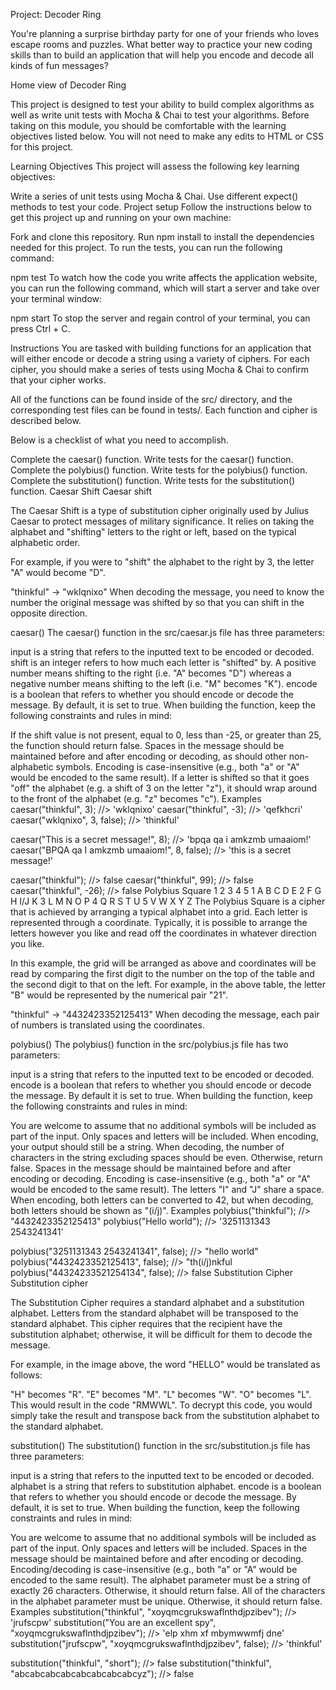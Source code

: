 Project: Decoder Ring

You're planning a surprise birthday party for one of your friends who loves escape rooms and puzzles. What better way to practice your new coding skills than to build an application that will help you encode and decode all kinds of fun messages?

Home view of Decoder Ring

This project is designed to test your ability to build complex algorithms as well as write unit tests with Mocha & Chai to test your algorithms. Before taking on this module, you should be comfortable with the learning objectives listed below. You will not need to make any edits to HTML or CSS for this project.

Learning Objectives
This project will assess the following key learning objectives:

Write a series of unit tests using Mocha & Chai.
Use different expect() methods to test your code.
Project setup
Follow the instructions below to get this project up and running on your own machine:

Fork and clone this repository.
Run npm install to install the dependencies needed for this project.
To run the tests, you can run the following command:

npm test
To watch how the code you write affects the application website, you can run the following command, which will start a server and take over your terminal window:

npm start
To stop the server and regain control of your terminal, you can press Ctrl + C.

Instructions
You are tasked with building functions for an application that will either encode or decode a string using a variety of ciphers. For each cipher, you should make a series of tests using Mocha & Chai to confirm that your cipher works.

All of the functions can be found inside of the src/ directory, and the corresponding test files can be found in tests/. Each function and cipher is described below.

Below is a checklist of what you need to accomplish.

 Complete the caesar() function.
 Write tests for the caesar() function.
 Complete the polybius() function.
 Write tests for the polybius() function.
 Complete the substitution() function.
 Write tests for the substitution() function.
Caesar Shift
Caesar shift

The Caesar Shift is a type of substitution cipher originally used by Julius Caesar to protect messages of military significance. It relies on taking the alphabet and "shifting" letters to the right or left, based on the typical alphabetic order.

For example, if you were to "shift" the alphabet to the right by 3, the letter "A" would become "D".

"thinkful" -> "wklqnixo"
When decoding the message, you need to know the number the original message was shifted by so that you can shift in the opposite direction.

caesar()
The caesar() function in the src/caesar.js file has three parameters:

input is a string that refers to the inputted text to be encoded or decoded.
shift is an integer refers to how much each letter is "shifted" by. A positive number means shifting to the right (i.e. "A" becomes "D") whereas a negative number means shifting to the left (i.e. "M" becomes "K").
encode is a boolean that refers to whether you should encode or decode the message. By default, it is set to true.
When building the function, keep the following constraints and rules in mind:

If the shift value is not present, equal to 0, less than -25, or greater than 25, the function should return false.
Spaces in the message should be maintained before and after encoding or decoding, as should other non-alphabetic symbols.
Encoding is case-insensitive (e.g., both "a" or "A" would be encoded to the same result).
If a letter is shifted so that it goes "off" the alphabet (e.g. a shift of 3 on the letter "z"), it should wrap around to the front of the alphabet (e.g. "z" becomes "c").
Examples
caesar("thinkful", 3); //> 'wklqnixo'
caesar("thinkful", -3); //> 'qefkhcri'
caesar("wklqnixo", 3, false); //> 'thinkful'

caesar("This is a secret message!", 8); //> 'bpqa qa i amkzmb umaaiom!'
caesar("BPQA qa I amkzmb umaaiom!", 8, false); //> 'this is a secret message!'

caesar("thinkful"); //> false
caesar("thinkful", 99); //> false
caesar("thinkful", -26); //> false
Polybius Square
1	2	3	4	5
1	A	B	C	D	E
2	F	G	H	I/J	K
3	L	M	N	O	P
4	Q	R	S	T	U
5	V	W	X	Y	Z
The Polybius Square is a cipher that is achieved by arranging a typical alphabet into a grid. Each letter is represented through a coordinate. Typically, it is possible to arrange the letters however you like and read off the coordinates in whatever direction you like.

In this example, the grid will be arranged as above and coordinates will be read by comparing the first digit to the number on the top of the table and the second digit to that on the left. For example, in the above table, the letter "B" would be represented by the numerical pair "21".

"thinkful" -> "4432423352125413"
When decoding the message, each pair of numbers is translated using the coordinates.

polybius()
The polybius() function in the src/polybius.js file has two parameters:

input is a string that refers to the inputted text to be encoded or decoded.
encode is a boolean that refers to whether you should encode or decode the message. By default it is set to true.
When building the function, keep the following constraints and rules in mind:

You are welcome to assume that no additional symbols will be included as part of the input. Only spaces and letters will be included.
When encoding, your output should still be a string.
When decoding, the number of characters in the string excluding spaces should be even. Otherwise, return false.
Spaces in the message should be maintained before and after encoding or decoding.
Encoding is case-insensitive (e.g., both "a" or "A" would be encoded to the same result).
The letters "I" and "J" share a space. When encoding, both letters can be converted to 42, but when decoding, both letters should be shown as "(i/j)".
Examples
polybius("thinkful"); //> "4432423352125413"
polybius("Hello world"); //> '3251131343 2543241341'

polybius("3251131343 2543241341", false); //> "hello world"
polybius("4432423352125413", false); //> "th(i/j)nkful
polybius("44324233521254134", false); //> false
Substitution Cipher
Substitution cipher

The Substitution Cipher requires a standard alphabet and a substitution alphabet. Letters from the standard alphabet will be transposed to the standard alphabet. This cipher requires that the recipient have the substitution alphabet; otherwise, it will be difficult for them to decode the message.

For example, in the image above, the word "HELLO" would be translated as follows:

"H" becomes "R".
"E" becomes "M".
"L" becomes "W".
"O" becomes "L".
This would result in the code "RMWWL". To decrypt this code, you would simply take the result and transpose back from the substitution alphabet to the standard alphabet.

substitution()
The substitution() function in the src/substitution.js file has three parameters:

input is a string that refers to the inputted text to be encoded or decoded.
alphabet is a string that refers to substitution alphabet.
encode is a boolean that refers to whether you should encode or decode the message. By default, it is set to true.
When building the function, keep the following constraints and rules in mind:

You are welcome to assume that no additional symbols will be included as part of the input. Only spaces and letters will be included.
Spaces in the message should be maintained before and after encoding or decoding.
Encoding/decoding is case-insensitive (e.g., both "a" or "A" would be encoded to the same result).
The alphabet parameter must be a string of exactly 26 characters. Otherwise, it should return false.
All of the characters in the alphabet parameter must be unique. Otherwise, it should return false.
Examples
substitution("thinkful", "xoyqmcgrukswaflnthdjpzibev"); //> 'jrufscpw'
substitution("You are an excellent spy", "xoyqmcgrukswaflnthdjpzibev"); //> 'elp xhm xf mbymwwmfj dne'
substitution("jrufscpw", "xoyqmcgrukswaflnthdjpzibev", false); //> 'thinkful'

substitution("thinkful", "short"); //> false
substitution("thinkful", "abcabcabcabcabcabcabcabcyz"); //> false
